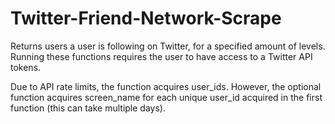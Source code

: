 # Twitter-Friend-Network-Scrape
Returns users a user is following on Twitter, for a specified amount of levels. Running these functions requires the user to have access to a Twitter API tokens.

Due to API rate limits, the function acquires user_ids. However, the optional function acquires screen_name for each unique user_id acquired in the first function (this can take multiple days). 
